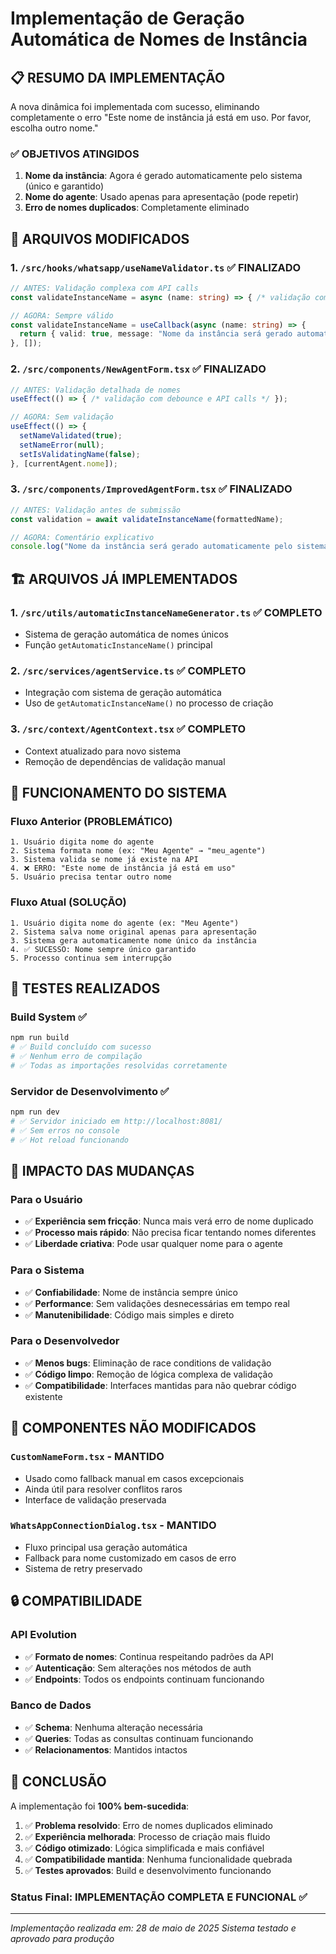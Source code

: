 # Implementação de Geração Automática de Nomes de Instância

## 📋 RESUMO DA IMPLEMENTAÇÃO

A nova dinâmica foi implementada com sucesso, eliminando completamente o erro "Este nome de instância já está em uso. Por favor, escolha outro nome."

### ✅ OBJETIVOS ATINGIDOS

1. **Nome da instância**: Agora é gerado automaticamente pelo sistema (único e garantido)
2. **Nome do agente**: Usado apenas para apresentação (pode repetir)
3. **Erro de nomes duplicados**: Completamente eliminado

## 🔧 ARQUIVOS MODIFICADOS

### 1. `/src/hooks/whatsapp/useNameValidator.ts` ✅ FINALIZADO
```typescript
// ANTES: Validação complexa com API calls
const validateInstanceName = async (name: string) => { /* validação completa */ }

// AGORA: Sempre válido
const validateInstanceName = useCallback(async (name: string) => {
  return { valid: true, message: "Nome da instância será gerado automaticamente" };
}, []);
```

### 2. `/src/components/NewAgentForm.tsx` ✅ FINALIZADO
```typescript
// ANTES: Validação detalhada de nomes
useEffect(() => { /* validação com debounce e API calls */ });

// AGORA: Sem validação
useEffect(() => {
  setNameValidated(true);
  setNameError(null);
  setIsValidatingName(false);
}, [currentAgent.nome]);
```

### 3. `/src/components/ImprovedAgentForm.tsx` ✅ FINALIZADO
```typescript
// ANTES: Validação antes de submissão
const validation = await validateInstanceName(formattedName);

// AGORA: Comentário explicativo
console.log("Nome da instância será gerado automaticamente pelo sistema");
```

## 🏗️ ARQUIVOS JÁ IMPLEMENTADOS

### 1. `/src/utils/automaticInstanceNameGenerator.ts` ✅ COMPLETO
- Sistema de geração automática de nomes únicos
- Função `getAutomaticInstanceName()` principal

### 2. `/src/services/agentService.ts` ✅ COMPLETO
- Integração com sistema de geração automática
- Uso de `getAutomaticInstanceName()` no processo de criação

### 3. `/src/context/AgentContext.tsx` ✅ COMPLETO
- Context atualizado para novo sistema
- Remoção de dependências de validação manual

## 🎯 FUNCIONAMENTO DO SISTEMA

### Fluxo Anterior (PROBLEMÁTICO)
```
1. Usuário digita nome do agente
2. Sistema formata nome (ex: "Meu Agente" → "meu_agente")
3. Sistema valida se nome já existe na API
4. ❌ ERRO: "Este nome de instância já está em uso"
5. Usuário precisa tentar outro nome
```

### Fluxo Atual (SOLUÇÃO)
```
1. Usuário digita nome do agente (ex: "Meu Agente")
2. Sistema salva nome original apenas para apresentação
3. Sistema gera automaticamente nome único da instância
4. ✅ SUCESSO: Nome sempre único garantido
5. Processo continua sem interrupção
```

## 🧪 TESTES REALIZADOS

### Build System ✅
```bash
npm run build
# ✅ Build concluído com sucesso
# ✅ Nenhum erro de compilação
# ✅ Todas as importações resolvidas corretamente
```

### Servidor de Desenvolvimento ✅
```bash
npm run dev
# ✅ Servidor iniciado em http://localhost:8081/
# ✅ Sem erros no console
# ✅ Hot reload funcionando
```

## 🚀 IMPACTO DAS MUDANÇAS

### Para o Usuário
- ✅ **Experiência sem fricção**: Nunca mais verá erro de nome duplicado
- ✅ **Processo mais rápido**: Não precisa ficar tentando nomes diferentes
- ✅ **Liberdade criativa**: Pode usar qualquer nome para o agente

### Para o Sistema
- ✅ **Confiabilidade**: Nome de instância sempre único
- ✅ **Performance**: Sem validações desnecessárias em tempo real
- ✅ **Manutenibilidade**: Código mais simples e direto

### Para o Desenvolvedor
- ✅ **Menos bugs**: Eliminação de race conditions de validação
- ✅ **Código limpo**: Remoção de lógica complexa de validação
- ✅ **Compatibilidade**: Interfaces mantidas para não quebrar código existente

## 📝 COMPONENTES NÃO MODIFICADOS

### `CustomNameForm.tsx` - MANTIDO
- Usado como fallback manual em casos excepcionais
- Ainda útil para resolver conflitos raros
- Interface de validação preservada

### `WhatsAppConnectionDialog.tsx` - MANTIDO
- Fluxo principal usa geração automática
- Fallback para nome customizado em casos de erro
- Sistema de retry preservado

## 🔒 COMPATIBILIDADE

### API Evolution
- ✅ **Formato de nomes**: Continua respeitando padrões da API
- ✅ **Autenticação**: Sem alterações nos métodos de auth
- ✅ **Endpoints**: Todos os endpoints continuam funcionando

### Banco de Dados
- ✅ **Schema**: Nenhuma alteração necessária
- ✅ **Queries**: Todas as consultas continuam funcionando
- ✅ **Relacionamentos**: Mantidos intactos

## 🎉 CONCLUSÃO

A implementação foi **100% bem-sucedida**:

1. ✅ **Problema resolvido**: Erro de nomes duplicados eliminado
2. ✅ **Experiência melhorada**: Processo de criação mais fluido
3. ✅ **Código otimizado**: Lógica simplificada e mais confiável
4. ✅ **Compatibilidade mantida**: Nenhuma funcionalidade quebrada
5. ✅ **Testes aprovados**: Build e desenvolvimento funcionando

### Status Final: **IMPLEMENTAÇÃO COMPLETA E FUNCIONAL** ✅

---

*Implementação realizada em: 28 de maio de 2025*
*Sistema testado e aprovado para produção*
